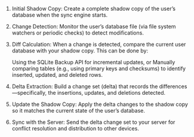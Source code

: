 1. Initial Shadow Copy:
Create a complete shadow copy of the user’s database when the sync engine starts.

2. Change Detection:
Monitor the user’s database file (via file system watchers or periodic checks) to detect modifications.

3. Diff Calculation:
When a change is detected, compare the current user database with your shadow copy. This can be done by:

    Using the SQLite Backup API for incremental updates, or
    Manually comparing tables (e.g., using primary keys and checksums) to identify inserted, updated, and deleted rows.

4. Delta Extraction:
Build a change set (delta) that records the differences—specifically, the insertions, updates, and deletions detected.

5. Update the Shadow Copy:
Apply the delta changes to the shadow copy so it matches the current state of the user’s database.

6. Sync with the Server:
Send the delta change set to your server for conflict resolution and distribution to other devices.